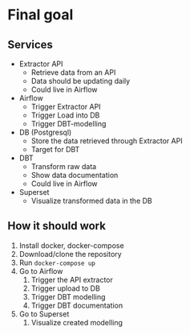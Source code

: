 # Final goal
## Services
* Extractor API 
    * Retrieve data from an API
    * Data should be updating daily
    * Could live in Airflow
* Airflow
    * Trigger Extractor API
    * Trigger Load into DB
    * Trigger DBT-modelling
* DB (Postgresql)
    * Store the data retrieved through Extractor API
    * Target for DBT
* DBT
    * Transform raw data
    * Show data documentation
    * Could live in Airflow
* Superset
    * Visualize transformed data in the DB


## How it should work
1. Install docker, docker-compose
1. Download/clone the repository
1. Run `docker-compose up`
1. Go to Airflow
    1. Trigger the API extractor
    1. Trigger upload to DB
    1. Trigger DBT modelling
    1. Trigger DBT documentation
1. Go to Superset
    1. Visualize created modelling
